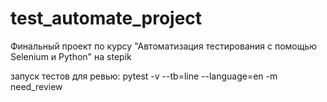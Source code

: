 # test_automate_project

Финальный проект по курсу "Автоматизация тестирования с помощью Selenium и Python" на stepik



запуск тестов для ревью:
pytest -v --tb=line --language=en -m need_review
